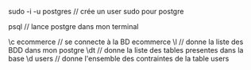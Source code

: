 sudo -i -u postgres // crée un user sudo pour postgre

psql    // lance postgre dans mon terminal

\c ecommerce  // se connecte à la BD ecommerce
\l            // donne la liste des BDD dans mon postgre
\dt           // donne la liste des tables presentes dans la base
\d users      // donne l'ensemble des contraintes de la table users
